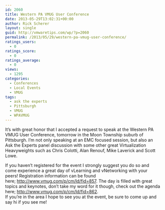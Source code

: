 ```yaml
---
id: 2060
title: Western PA VMUG User Conference
date: 2013-05-29T13:02:31+00:00
author: Rick Scherer
layout: single
guid: http://vmwaretips.com/wp/?p=2060
permalink: /2013/05/29/western-pa-vmug-user-conference/
ratings_users:
  - 0
ratings_score:
  - 0
ratings_average:
  - 0
views:
  - 1295
categories:
  - Conferences
  - Local Events
  - VMUG
tags:
  - ask the experts
  - Pittsburgh
  - VMUG
  - WPAVMUG
---
```

It&#8217;s with great honor that I accepted a request to speak at the Western PA VMUG User Conference, tomorrow in the Moon Township suburb of Pittsburgh. I&#8217;m not only speaking at an EMC focused session, but also an Ask the Experts panel discussion with some other great Virtualization Heavyweights such as Chris Colotti, Alan Renouf, Mike Laverick and Scott Lowe.

<div>
  If you haven&#8217;t registered for the event I strongly suggest you do so and come experience a great day of vLearning and vNetworking with your peers! Registration information can be found here; <a href="http://www.vmug.com/p/cm/ld/fid=857" target="_blank">http://www.vmug.com/p/cm/ld/fid=857</a>. The day is filled with great topics and keynotes, don&#8217;t take my word for it though, check out the agenda here; <a href="http://www.vmug.com/p/cm/ld/fid=862" target="_blank">http://www.vmug.com/p/cm/ld/fid=862</a>.
</div>

<div>
</div>

<div>
  If you&#8217;re in the area I hope to see you at the event, be sure to come up and say hi if you see me!
</div>

<div>
</div>